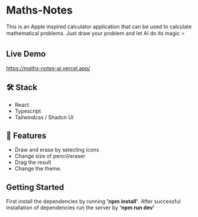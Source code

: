# Maths-Notes
This is an Apple inspired calculator application that can be used to calculate mathematical problems. Just draw your problem and let AI do its magic ⭐

## Live Demo
https://maths-notes-ai.vercel.app/


## 🛠️ Stack 
- React
- Typescript
- Tailwindcss / Shadcn UI

## 📗 Features
- Draw and erase by selecting icons
- Change size of pencil/eraser
- Drag the result
- Change the theme.

## Getting Started

First install the dependencies by running **'npm install'**. After successful installation of dependencies run the server by **'npm run dev'**
